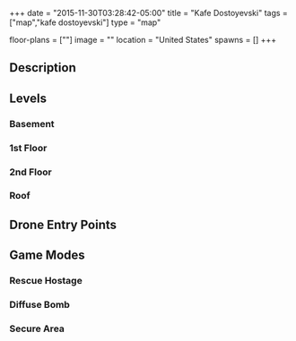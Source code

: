 +++
date = "2015-11-30T03:28:42-05:00"
title = "Kafe Dostoyevski"
tags = ["map","kafe dostoyevski"]
type = "map"

floor-plans = [""]
image = ""
location = "United States"
spawns = []
+++

## Description

## Levels

### Basement

### 1st Floor

### 2nd Floor

### Roof

## Drone Entry Points

## Game Modes

### Rescue Hostage

### Diffuse Bomb

### Secure Area
